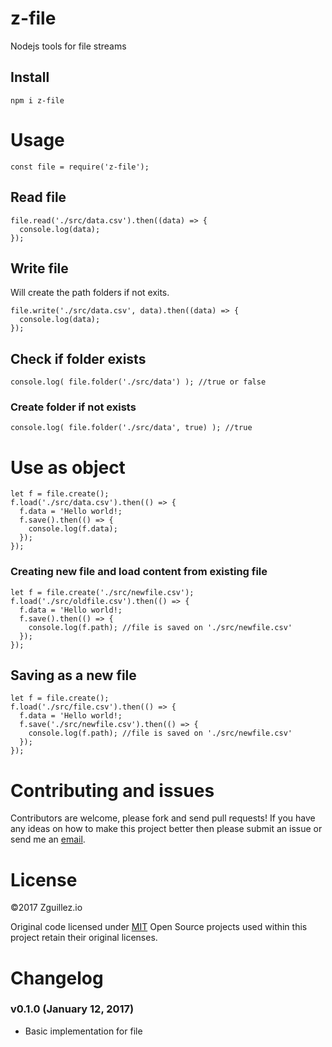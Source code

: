 # z-file
Nodejs tools for file streams

## Install
```
npm i z-file
```
# Usage
```
const file = require('z-file');
```

## Read file

```
file.read('./src/data.csv').then((data) => {
  console.log(data);
});
```

## Write file  

Will create the path folders if not exits.

```
file.write('./src/data.csv', data).then((data) => {
  console.log(data);
});
```

## Check if folder exists

```
console.log( file.folder('./src/data') ); //true or false
```

### Create folder if not exists

```
console.log( file.folder('./src/data', true) ); //true
```

# Use as object
```
let f = file.create();
f.load('./src/data.csv').then(() => {
  f.data = 'Hello world!;
  f.save().then(() => {
    console.log(f.data);
  });
});
```

### Creating new file and load content from existing file

```
let f = file.create('./src/newfile.csv');
f.load('./src/oldfile.csv').then(() => {
  f.data = 'Hello world!;
  f.save().then(() => {
    console.log(f.path); //file is saved on './src/newfile.csv'
  });
});
```

## Saving as a new file

```
let f = file.create();
f.load('./src/file.csv').then(() => {
  f.data = 'Hello world!;
  f.save('./src/newfile.csv').then(() => {
    console.log(f.path); //file is saved on './src/newfile.csv'
  });
});
```

# Contributing and issues
Contributors are welcome, please fork and send pull requests! If you have any ideas on how to make this project better then please submit an issue or send me an [email](mailto:mail@zguillez.io).

# License
©2017 Zguillez.io

Original code licensed under [MIT](https://en.wikipedia.org/wiki/MIT_License) Open Source projects used within this project retain their original licenses.

# Changelog

### v0.1.0 (January 12, 2017)
* Basic implementation for file